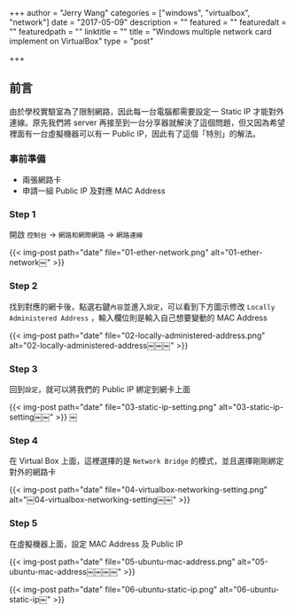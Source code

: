 +++
author = "Jerry Wang"
categories = ["windows", "virtualbox", "network"]
date = "2017-05-09"
description = ""
featured = ""
featuredalt = ""
featuredpath = ""
linktitle = ""
title = "Windows multiple network card implement on VirtualBox"
type = "post"

+++


## 前言

由於學校實驗室為了限制網路，因此每一台電腦都需要設定一 Static IP 才能對外連線。原先我們將 server 再接至到一台分享器就解決了這個問題，但又因為希望裡面有一台虛擬機器可以有一 Public IP，因此有了這個「特別」的解法。

### 事前準備

* 兩張網路卡
* 申請一組 Public IP 及對應 MAC Address

### Step 1

開啟 `控制台` -> `網路和網際網路` -> `網路連線`

{{< img-post path="date" file="01-ether-network.png" alt="01-ether-network￼"  >}}

### Step 2

找到對應的網卡後，點選右鍵`內容`並進入`設定`，可以看到下方圖示修改 `Locally Administered Address` ，輸入欄位則是輸入自己想要變動的 MAC Address


{{< img-post path="date" file="02-locally-administered-address.png" alt="02-locally-administered-address￼￼￼"  >}}

### Step 3

回到`設定`，就可以將我們的 Public IP 綁定到網卡上面

{{< img-post path="date" file="03-static-ip-setting.png" alt="03-static-ip-setting￼￼"  >}}
￼
### Step 4

在 Virtual Box 上面，這裡選擇的是 `Network Bridge` 的模式，並且選擇剛剛綁定對外的網路卡

{{< img-post path="date" file="04-virtualbox-networking-setting.png" alt="￼04-virtualbox-networking-setting￼￼"  >}}

### Step 5

在虛擬機器上面，設定 MAC Address 及 Public IP

{{< img-post path="date" file="05-ubuntu-mac-address.png" alt="05-ubuntu-mac-address￼￼￼￼"  >}}

{{< img-post path="date" file="06-ubuntu-static-ip.png" alt="06-ubuntu-static-ip￼"  >}}
